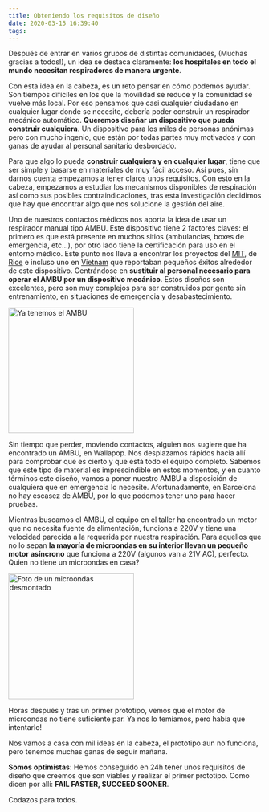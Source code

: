 ```yaml
---
title: Obteniendo los requisitos de diseño
date: 2020-03-15 16:39:40
tags:
---
```


Después de entrar en varios grupos de distintas comunidades, (Muchas gracias a todos!), un idea se destaca claramente: **los hospitales en todo el mundo necesitan respiradores de manera urgente**.

Con esta idea en la cabeza, es un reto pensar en cómo podemos ayudar. Son tiempos difíciles en los que la movilidad se reduce y la comunidad se vuelve más local. Por eso pensamos que casi cualquier ciudadano en cualquier lugar donde se necesite, debería poder construir un respirador mecánico automático. **Queremos diseñar un dispositivo que pueda construir cualquiera**. Un dispositivo para los miles de personas anónimas pero con mucho ingenio, que están por todas partes muy motivados y con ganas de ayudar al personal sanitario desbordado. 

Para que algo lo pueda **construir cualquiera y en cualquier lugar**, tiene que ser simple y basarse en materiales de muy fácil acceso. Así pues, sin darnos cuenta empezamos a tener claros unos requisitos. Con esto en la cabeza, empezamos a estudiar los mecanismos disponibles de respiración así como sus posibles contraindicaciones, tras esta investigación decidimos que hay que encontrar algo que nos solucione la gestión del aire.

Uno de nuestros contactos médicos nos aporta la idea de usar un respirador manual tipo AMBU. Este dispositivo tiene 2 factores claves: el primero es que está presente en muchos sitios (ambulancias, boxes de emergencia, etc…), por otro lado tiene la certificación para uso en el entorno médico. Este punto nos lleva a encontrar los proyectos del [MIT](http://web.mit.edu/2.75/projects/DMD_2010_Al_Husseini.pdf), de [Rice](https://www.youtube.com/watch?v=1t2t8d8xtD0) e incluso uno en [Vietnam](https://translate.google.com/translate?sl=vi&tl=en&u=https%3A%2F%2Fbaophapluat.vn%2Fsống-khỏe%2Ftự-chế-máy-trợ-thở-cho-bệnh-nhân-nghèo-mượn-miễn-ph%C3%AD-221863.html) que reportaban pequeños éxitos alrededor de este dispositivo. Centrándose en **sustituir al personal necesario para operar el AMBU por un dispositivo mecánico**. Estos diseños son excelentes, pero son muy complejos para ser construidos por gente sin entrenamiento, en situaciones de emergencia y desabastecimiento. 

<img src="/images/hello-world/we-got-the-AMBU.jpeg" width="250" alt="Ya tenemos el AMBU">

Sin tiempo que perder, moviendo contactos, alguien nos sugiere que ha encontrado un AMBU, en Wallapop. Nos desplazamos rápidos hacia allí para comprobar que es cierto y que está todo el equipo completo. Sabemos que este tipo de material es imprescindible en estos momentos, y en cuanto términos este diseño, vamos a poner nuestro AMBU a disposición de cualquiera que en emergencia lo necesite. Afortunadamente, en Barcelona no hay escasez de AMBU, por lo que podemos tener uno para hacer pruebas. 


Mientras buscamos el AMBU, el equipo en el taller ha encontrado un motor que no necesita fuente de alimentación, funciona a 220V y tiene una velocidad parecida a la requerida por nuestra respiración. Para aquellos que no lo sepan **la mayoría de microondas en su interior llevan un pequeño motor asíncrono** que funciona a 220V (algunos van a 21V AC), perfecto. Quien no tiene un microondas en casa?

<img src="/images/hello-world/microwave-oven-disarmed.jpeg" width="250" alt="Foto de un microondas desmontado">

Horas después y tras un primer prototipo, vemos que el motor de microondas no tiene suficiente par. Ya nos lo temíamos, pero había que intentarlo!

Nos vamos a casa con mil ideas en la cabeza, el prototipo aun no funciona, pero tenemos muchas ganas de seguir mañana. 

**Somos optimistas**: Hemos conseguido en 24h tener unos requisitos de diseño que creemos que son viables y realizar el primer prototipo. Como dicen por allí: **FAIL FASTER, SUCCEED SOONER**.

Codazos para todos.

